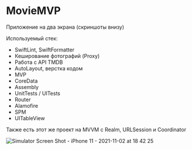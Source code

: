 # MovieMVP

Приложение на два экрана (скриншоты внизу)

Используемый стек:
- SwiftLint, SwiftFormatter
- Кеширование фотографий (Proxy)
- Работа с API TMDB
- AutoLayout, верстка кодом
- MVP 
- CoreData 
- Assembly
- UnitTests / UITests
- Router
- Alamofire
- SPM
- UITableView

Также есть этот же проект на MVVM с Realm, URLSession и Coordinator

![Simulator Screen Shot - iPhone 11 - 2021-11-02 at 18 42 25](https://user-images.githubusercontent.com/74444349/140954065-efe2eb84-e88a-4b18-a265-7a8a1707f879.png)
